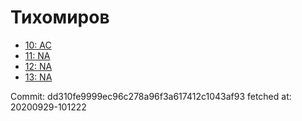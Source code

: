# Тихомиров
- [10: AC](10.md)
- [11: NA](11.md)
- [12: NA](12.md)
- [13: NA](13.md)

Commit: dd310fe9999ec96c278a96f3a617412c1043af93
 fetched at: 20200929-101222
